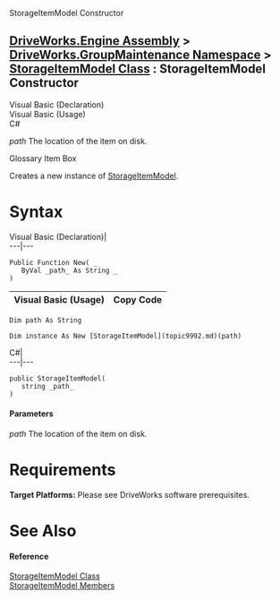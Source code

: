 StorageItemModel Constructor   
  
[DriveWorks.Engine Assembly](topic2156.md) > [DriveWorks.GroupMaintenance Namespace](topic9628.md) > [StorageItemModel Class](topic9992.md) : StorageItemModel Constructor  
---  
  
Visual Basic (Declaration)    
Visual Basic (Usage)    
C# 

_path_
    The location of the item on disk.

Glossary Item Box

Creates a new instance of [StorageItemModel](topic9992.md). 

# Syntax

Visual Basic (Declaration)|   
---|---  
      
    
    Public Function New( _
       ByVal _path_ As String _
    )  
  
Visual Basic (Usage)| Copy Code  
---|---  
      
    
    Dim path As String
     
    Dim instance As New [StorageItemModel](topic9992.md)(path)  
  
C#|   
---|---  
      
    
    public StorageItemModel( 
       string _path_
    )  
  
#### Parameters

 _path_
    The location of the item on disk.

# Requirements

**Target Platforms:** Please see DriveWorks software prerequisites.

# See Also

#### Reference

[StorageItemModel Class](topic9992.md)   
[StorageItemModel Members](topic9993.md)


